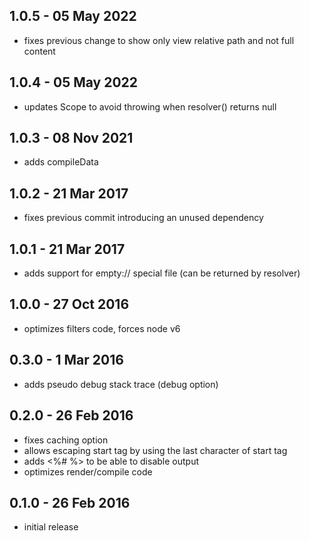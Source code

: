 ## 1.0.5 - 05 May 2022

- fixes previous change to show only view relative path and not full content

## 1.0.4 - 05 May 2022

- updates Scope to avoid throwing when resolver() returns null

## 1.0.3 - 08 Nov 2021

- adds compileData

## 1.0.2 - 21 Mar 2017

- fixes previous commit introducing an unused dependency

## 1.0.1 - 21 Mar 2017

- adds support for empty:// special file (can be returned by resolver)

## 1.0.0 - 27 Oct 2016

- optimizes filters code, forces node v6

## 0.3.0 - 1 Mar 2016

- adds pseudo debug stack trace (debug option)

## 0.2.0 - 26 Feb 2016

- fixes caching option
- allows escaping start tag by using the last character of start tag
- adds <%# %> to be able to disable output
- optimizes render/compile code

## 0.1.0 - 26 Feb 2016

- initial release
